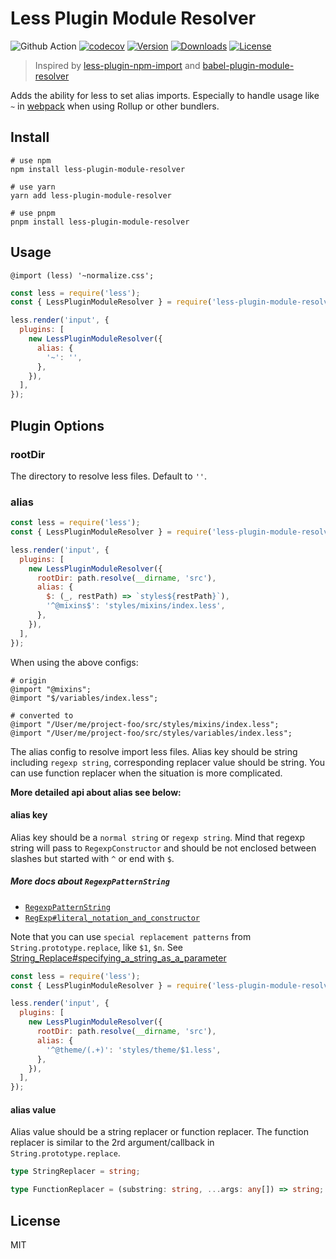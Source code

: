 # Less Plugin Module Resolver

![Github Action](https://github.com/bundle-matters/less-plugin-module-resolver/actions/workflows/ci.yml/badge.svg) [![codecov](https://codecov.io/gh/bundle-matters/less-plugin-module-resolver/branch/main/graph/badge.svg?token=ITYULU4YJ3)](https://codecov.io/gh/bundle-matters/less-plugin-module-resolver) [![Version](https://img.shields.io/npm/v/less-plugin-module-resolver.svg?sanitize=true)](https://www.npmjs.com/package/less-plugin-module-resolver) [![Downloads](https://img.shields.io/npm/dm/less-plugin-module-resolver.svg?sanitize=true)](https://npmcharts.com/compare/less-plugin-module-resolver?minimal=true) [![License](https://img.shields.io/npm/l/less-plugin-module-resolver.svg?sanitize=true)](https://www.npmjs.com/package/less-plugin-module-resolver)

> Inspired by [less-plugin-npm-import](https://github.com/less/less-plugin-npm-import) and [babel-plugin-module-resolver](https://github.com/tleunen/babel-plugin-module-resolver)

Adds the ability for less to set alias imports. Especially to handle usage like `~` in [webpack](https://webpack.js.org/loaders/less-loader/#imports) when using Rollup or other bundlers.

## Install

```shell
# use npm
npm install less-plugin-module-resolver

# use yarn
yarn add less-plugin-module-resolver

# use pnpm
pnpm install less-plugin-module-resolver
```

## Usage

```less
@import (less) '~normalize.css';
```

```js
const less = require('less');
const { LessPluginModuleResolver } = require('less-plugin-module-resolver');

less.render('input', {
  plugins: [
    new LessPluginModuleResolver({
      alias: {
        '~': '',
      },
    }),
  ],
});
```

## Plugin Options

### **rootDir**

The directory to resolve less files. Default to `''`.

### **alias**

```js
const less = require('less');
const { LessPluginModuleResolver } = require('less-plugin-module-resolver');

less.render('input', {
  plugins: [
    new LessPluginModuleResolver({
      rootDir: path.resolve(__dirname, 'src'),
      alias: {
        $: (_, restPath) => `styles${restPath}`),
        '^@mixins$': 'styles/mixins/index.less',
      },
    }),
  ],
});
```

When using the above configs:

```less
# origin
@import "@mixins";
@import "$/variables/index.less";

# converted to
@import "/User/me/project-foo/src/styles/mixins/index.less";
@import "/User/me/project-foo/src/styles/variables/index.less";
```

The alias config to resolve import less files. Alias key should be string including `regexp string`, corresponding replacer value should be string. You can use function replacer when the situation is more complicated.

**More detailed api about alias see below:**

#### **alias key**

Alias key should be a `normal string` or `regexp string`. Mind that regexp string will pass to `RegexpConstructor` and should be not enclosed between slashes but started with `^` or end with `$`.

##### More docs about `RegexpPatternString`

- [`RegexpPatternString`](https://developer.mozilla.org/en-US/docs/Web/JavaScript/Reference/Global_Objects/RegExp/RegExp)
- [`RegExp#literal_notation_and_constructor`](https://developer.mozilla.org/en-US/docs/Web/JavaScript/Reference/Global_Objects/RegExp/RegExp#literal_notation_and_constructor)

Note that you can use `special replacement patterns` from `String.prototype.replace`, like `$1`, `$n`. See [String_Replace#specifying_a_string_as_a_parameter](https://developer.mozilla.org/en-US/docs/Web/JavaScript/Reference/Global_Objects/String/replace#specifying_a_string_as_a_parameter)

```js
const less = require('less');
const { LessPluginModuleResolver } = require('less-plugin-module-resolver');

less.render('input', {
  plugins: [
    new LessPluginModuleResolver({
      rootDir: path.resolve(__dirname, 'src'),
      alias: {
        '^@theme/(.+)': 'styles/theme/$1.less',
      },
    }),
  ],
});
```

#### **alias value**

Alias value should be a string replacer or function replacer. The function replacer is similar to the 2rd argument/callback in `String.prototype.replace`.

```ts
type StringReplacer = string;

type FunctionReplacer = (substring: string, ...args: any[]) => string;
```

## License

MIT
